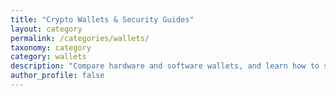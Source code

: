 ```yaml
---
title: "Crypto Wallets & Security Guides"
layout: category
permalink: /categories/wallets/
taxonomy: category
category: wallets
description: "Compare hardware and software wallets, and learn how to store your crypto safely."
author_profile: false
---
```


